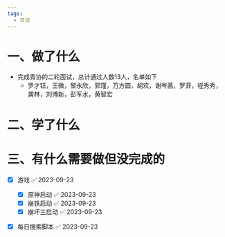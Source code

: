 ```yaml
---
tags:
  - 日记
---
```



# 一、做了什么

- 完成青协的二轮面试，总计通过人数13人，名单如下
	- 罗才钰，王微，黎永欣，郭瑾，万方圆，胡欢，谢岑茜，罗菲，程秀秀，龚林，刘博新，彭军水，黄智宏


# 二、学了什么




# 三、有什么需要做但没完成的
- [x] 游戏 ✅ 2023-09-23
	- [x] 原神启动 ✅ 2023-09-23
	- [x] 崩铁启动 ✅ 2023-09-23
	- [x] 崩坏三启动 ✅ 2023-09-23
- [x] 每日搜索脚本 ✅ 2023-09-23

